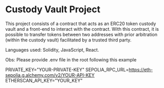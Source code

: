 # Custody Vault Project

This project consists of a contract that acts as an ERC20 token custody vault and a front-end to interact with the contract. With this contract, it is possible to transfer tokens between two addresses with prior arbitration (within the custody vault) facilitated by a trusted third party.

Languages used: Solidity, JavaScript, React.



Obs: Please provide .env file in the root following this example

PRIVATE_KEY="YOUR-PRIVATE-KEY"
SEPOLIA_RPC_URL=https://eth-sepolia.g.alchemy.com/v2/YOUR-API-KEY
ETHERSCAN_API_KEY="YOUR_KEY"